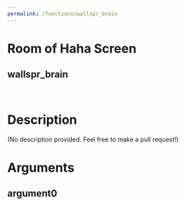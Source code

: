 ```yaml
---
permalink: /functions/wallspr_brain
---
```

# Room of Haha Screen  
## wallspr_brain  
&nbsp;  
# Description  
(No description provided. Feel free to make a pull request!) 
&nbsp;  
# Arguments
## argument0

&nbsp;  


